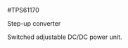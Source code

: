 <!--- PrjInfo ---> <!--- Please remove this line after manually editing --->
<!--- 00a56be08b96043df9e37d6aff7b6990 --->
<!--- Created:20170112-18:22: ---> 
<!--- Author:Mlab: ---> 
<!--- AuthorEmail:mlab@mlab.cz: ---> 
<!--- Tags:imported: ---> 
<!--- Ust:None: ---> 
<!--- Name:TPS61170: --->
#TPS61170 
<!--- LongName --->
Step-up converter
<!--- ELongName ---> 

<!--- Lead --->
Switched adjustable DC/DC power unit.
<!--- ELead ---> 


​
​
<!--- Description --->
<!--- EDescription --->
<!--- Content --->
<!--- EContent --->
            